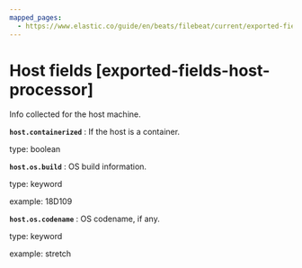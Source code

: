 ```yaml
---
mapped_pages:
  - https://www.elastic.co/guide/en/beats/filebeat/current/exported-fields-host-processor.html
---
```


# Host fields [exported-fields-host-processor]

Info collected for the host machine.



**`host.containerized`**
:   If the host is a container.

type: boolean


**`host.os.build`**
:   OS build information.

type: keyword

example: 18D109


**`host.os.codename`**
:   OS codename, if any.

type: keyword

example: stretch


